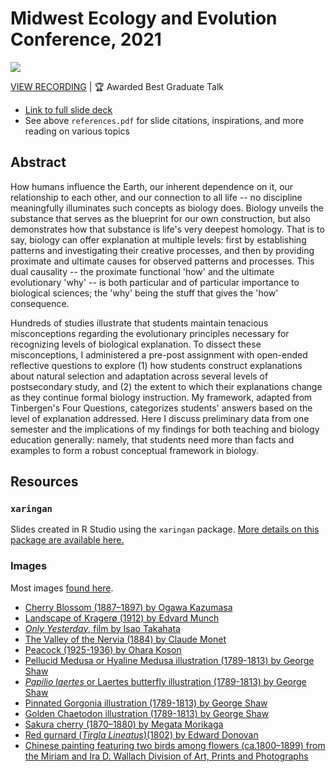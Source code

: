 # Midwest Ecology and Evolution Conference, 2021

<img src="https://ledelaney.org/talks/2021meec/css/images/03-2021-MEEC-card.png" />

[VIEW RECORDING](https://uofi.box.com/v/2021meec-talk) | 🏆 Awarded Best Graduate Talk

+ [Link to full slide deck](https://ledelaney.org/talks/2021meec/)
+ See above `references.pdf` for slide citations, inspirations, and more reading on various topics

## Abstract

How humans influence the Earth, our inherent dependence on it, our relationship to each other, and our connection to all life -- no discipline meaningfully illuminates such concepts as biology does. Biology unveils the substance that serves as the blueprint for our own construction, but also demonstrates how that substance is life's very deepest homology. That is to say, biology can offer explanation at multiple levels: first by establishing patterns and investigating their creative processes, and then by providing proximate and ultimate causes for observed patterns and processes. This dual causality -- the proximate functional 'how' and the ultimate evolutionary 'why' -- is both particular and of particular importance to biological sciences; the 'why' being the stuff that gives the 'how' consequence. 

Hundreds of studies illustrate that students maintain tenacious misconceptions regarding the evolutionary principles necessary for recognizing levels of biological explanation. To dissect these misconceptions, I administered a pre-post assignment with open-ended reflective questions to explore (1) how students construct explanations about natural selection and adaptation across several levels of postsecondary study, and (2) the extent to which their explanations change as they continue formal biology instruction. My framework, adapted from Tinbergen's Four Questions, categorizes students' answers based on the level of explanation addressed. Here I discuss preliminary data from one semester and the implications of my findings for both teaching and biology education generally: namely, that students need more than facts and examples to form a robust conceptual framework in biology.

## Resources

### `xaringan`

Slides created in R Studio using the `xaringan` package. [More details on this package are available here.](https://bookdown.org/yihui/rmarkdown/xaringan.html)

### Images

Most images [found here](https://www.rawpixel.com/category/53/public-domain).

+ [Cherry Blossom (1887–1897) by Ogawa Kazumasa](https://www.rawpixel.com/image/523356/free-illustration-image-sakura-cherry-blossom-ogawa-kazumasa)
+ [Landscape of Kragerø (1912) by Edvard Munch](https://www.rawpixel.com/image/2043769/landscape-kragero)
+ [_Only Yesterday_, film by Isao Takahata](https://static01.nyt.com/images/2017/10/15/arts/15GHIBLI-RANKING-ONLY/15GHIBLI-RANKING-ONLY-jumbo.jpg)
+ [The Valley of the Nervia (1884) by Claude Monet](https://www.rawpixel.com/image/2677418/free-illustration-image-monet-mountain-claude-monet)
+ [Peacock (1925-1936) by Ohara Koson](https://www.rawpixel.com/image/436666/beautiful-peacock)
+ [Pellucid Medusa or Hyaline Medusa illustration (1789-1813) by George Shaw](https://www.rawpixel.com/image/386843/free-illustration-image-jellyfish-medusa-george-shaw)
+ [_Papilio laertes_ or Laertes butterfly illustration (1789-1813) by George Shaw ](https://www.rawpixel.com/image/386358/free-illustration-image-butterfly-butterflies-public-domain-background)
+ [Pinnated Gorgonia illustration (1789-1813) by George Shaw ](https://www.rawpixel.com/image/386751/free-illustration-image-coral-coral-illustrations-coral-vintage)
+ [Golden Chaetodon illustration (1789-1813) by George Shaw](https://www.rawpixel.com/image/386308/free-illustration-image-fish-george-shaw-1800s-public-domain)
+ [Sakura cherry (1870–1880) by Megata Morikaga](https://www.rawpixel.com/image/2801621/free-illustration-image-cherry-blossom-flower-japanese)
+ [Red gurnard (_Tirgla Lineatus_)(1802) by Edward Donovan](https://www.rawpixel.com/image/431258/free-illustration-image-vintage-fish-fish-red-gurnard)
+ [Chinese painting featuring two birds among flowers (ca.1800–1899) from the Miriam and Ira D. Wallach Division of Art, Prints and Photographs](https://www.rawpixel.com/image/544853/free-illustration-image-chinese-landscape-flower)
